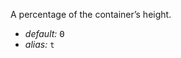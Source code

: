 A percentage of the container’s height.

* _default:_ <samp class="number">0</samp>
* _alias:_ <code>t</code>